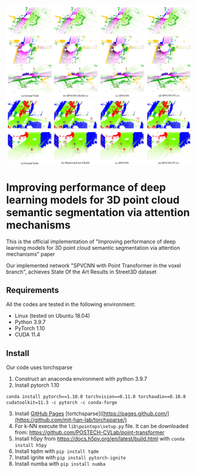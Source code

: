 ![](imgs/SemanticKITTI_viz.jpg)
![](imgs/Street3D_viz.jpg)

# Improving performance of deep learning models for 3D point cloud semantic segmentation via attention mechanisms
This is the official implementation of "Improving performance of deep learning models for 3D point cloud semantic segmentation via attention mechanisms" paper

Our implemented network "SPVCNN with Point Transformer in the voxel branch", achieves State Of the Art Results in Street3D dataset

## Requirements

All the codes are tested in the following environment:

- Linux (tested on Ubuntu 18.04)
- Python 3.9.7
- PyTorch 1.10
- CUDA 11.4


## Install

Our code uses torchsparse 

1. Construct an anaconda environment with python 3.9.7
2. Install pytorch 1.10
  ```
  conda install pytorch==1.10.0 torchvision==0.11.0 torchaudio==0.10.0 cudatoolkit=11.3 -c pytorch -c conda-forge
  ```
3. Install [GitHub Pages](https://pages.github.com/) [tortchsparse]([https://pages.github.com/](https://github.com/mit-han-lab/torchsparse/) <!-- tortchsparse from https://github.com/mit-han-lab/torchsparse -->
4. For k-NN execute the `lib\pointops\setup.py` file. It can be downloaded from: https://github.com/POSTECH-CVLab/point-transformer
5. Install h5py from https://docs.h5py.org/en/latest/build.html with `conda install h5py`
6. Install tqdm with `pip install tqdm`
7. Install ignite with `pip install pytorch-ignite`
8. Install numba with `pip install numba`

